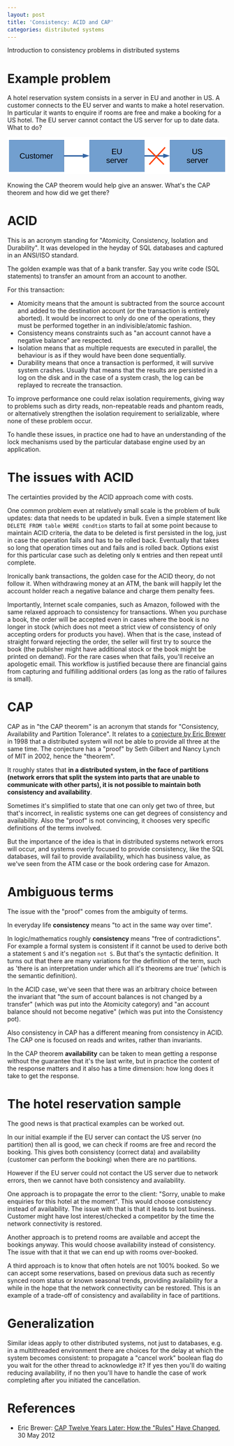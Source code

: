 ```yaml
---
layout: post
title: 'Consistency: ACID and CAP'
categories: distributed systems
---
```


Introduction to consistency problems in distributed systems


# Example problem

A hotel reservation system consists in a server in EU and another in US. A
customer connects to the EU server and wants to make a hotel reservation. In
particular it wants to enquire if rooms are free and make a booking for a US
hotel. The EU server cannot contact the US server for up to date data. What to do?

![Hotel reservation system diagram](/assets/2021-05-20-consistency-acid-cap/01-hotel.png)

Knowing the CAP theorem would help give an answer. What's the CAP theorem and
how did we get there?


# ACID

This is an acronym standing for "Atomicity, Consistency, Isolation and
Durability". It was developed in the heyday of SQL databases and captured in an
ANSI/ISO standard.

The golden example was that of a bank transfer. Say you write code (SQL
statements) to transfer an amount from an account to another.

For this transaction:
- Atomicity means that the amount is subtracted from the source account and
  added to the destination account (or the transaction is entirely aborted). It
  would be incorrect to only do one of the operations, they must be performed
  together in an indivisible/atomic fashion.
- Consistency means constraints such as "an account cannot have a negative
  balance" are respected.
- Isolation means that as multiple requests are executed in parallel, the
  behaviour is as if they would have been done sequentially.
- Durability means that once a transaction is performed, it will survive system
  crashes. Usually that means that the results are persisted in a log on the
  disk and in the case of a system crash, the log can be replayed to recreate
  the transaction.

To improve performance one could relax isolation requirements, giving way to
problems such as dirty reads, non-repeatable reads and phantom reads, or
alternatively strengthen the isolation requirement to serializable, where none
of these problem occur.

To handle these issues, in practice one had to have an understanding of the
lock mechanisms used by the particular database engine used by an application.


# The issues with ACID

The certainties provided by the ACID approach come with costs.

One common problem even at relatively small scale is the problem of bulk
updates: data that needs to be updated in bulk. Even a simple statement like
`DELETE FROM table WHERE condtion` starts to fail at some point because to
maintain ACID criteria, the data to be deleted is first persisted in the log,
just in case the operation fails and has to be rolled back. Eventually that
takes so long that operation times out and fails and is rolled back. Options
exist for this particular case such as deleting only `N` entries and then
repeat until complete.

Ironically bank transactions, the golden case for the ACID theory, do not
follow it. When withdrawing money at an ATM, the bank will happily let the
account holder reach a negative balance and charge them penalty fees.

Importantly, Internet scale companies, such as Amazon, followed with the same
relaxed approach to consistency for transactions. When you purchase a book, the
order will be accepted even in cases where the book is no longer in stock
(which does not meet a strict view of consistency of only accepting orders for
products you have). When that is the case, instead of straight forward
rejecting the order, the seller will first try to source the book (the
publisher might have additional stock or the book might be printed on demand).
For the rare cases when that fails, you'll receive an apologetic email. This
workflow is justified because there are financial gains from capturing and
fulfilling additional orders (as long as the ratio of failures is small).


# CAP

CAP as in "the CAP theorem" is an acronym that stands for "Consistency,
Availability and Partition Tolerance". It relates to a [conjecture by Eric
Brewer][cap-later] in 1998 that a distributed system will not be able to provide all
three at the same time. The conjecture has a "proof" by Seth Gilbert and Nancy Lynch
of MIT in 2002, hence the "theorem".

It roughly states that **in a distributed system, in the face of partitions
(network errors that split the system into parts that are unable to communicate
with other parts), it is not possible to maintain both consistency and
availability**.

Sometimes it's simplified to state that one can only get two of three, but
that's incorrect, in realistic systems one can get degrees of consistency and
availability. Also the "proof" is not convincing, it chooses very specific
definitions of the terms involved.

But the importance of the idea is that in distributed systems network errors
will occur, and systems overly focused to provide consistency, like the SQL
databases, will fail to provide availability, which has business value, as
we've seen from the ATM case or the book ordering case for Amazon.


# Ambiguous terms

The issue with the "proof" comes from the ambiguity of terms.

In everyday life **consistency** means "to act in the same way over time".

In logic/mathematics roughly **consistency** means "free of contradictions".
For example a formal system is consistent if it cannot be used to derive both a
statement `S` and it's negation `not S`. But that's the syntactic definition.
It turns out that there are many variations for the definition of the term,
such as 'there is an interpretation under which all it's theorems are true'
(which is the semantic definition).

In the ACID case, we've seen that there was an arbitrary choice between the
invariant that "the sum of account balances is not changed by a transfer"
(which was put into the Atomicity category) and "an account balance should not
become negative" (which was put into the Consistency pot).

Also consistency in CAP has a different meaning from consistency in ACID. The
CAP one is focused on reads and writes, rather than invariants.

In the CAP theorem **availability** can be taken to mean getting a response
without the guarantee that it's the last write, but in practice the content of
the response matters and it also has a time dimension: how long does it take to
get the response.


# The hotel reservation sample

The good news is that practical examples can be worked out.

In our initial example if the EU server can contact the US server (no
partition) then all is good, we can check if rooms are free and record the
booking. This gives both consistency (correct data) and availability (customer
can perform the booking) when there are no partitions.

However if the EU server could not contact the US server due to network errors,
then we cannot have both consistency and availability.

One approach is to propagate the error to the client: "Sorry, unable to make
enquiries for this hotel at the moment". This would choose consistency instead of
availability. The issue with that is that it leads to lost business. Customer
might have lost interest/checked a competitor by the time the network
connectivity is restored.

Another approach is to pretend rooms are available and accept the bookings
anyway. This would choose availability instead of consistency. The issue with
that it that we can end up with rooms over-booked.

A third approach is to know that often hotels are not 100% booked. So we can
accept some reservations, based on previous data such as recently synced room
status or known seasonal trends, providing availability for a while in the hope
that the network connectivity can be restored. This is an example of a
trade-off of consistency and availability in face of partitions.

# Generalization

Similar ideas apply to other distributed systems, not just to databases, e.g.
in a multithreaded environment there are choices for the delay at which the
system becomes consistent: to propagate a "cancel work" boolean flag do you
wait for the other thread to acknowledge it? If yes then you'll do waiting
reducing availability, if no then you'll have to handle the case of work
completing after you initiated the cancellation.

# References

- Eric Brewer: [CAP Twelve Years Later: How the "Rules" Have
  Changed][cap-later], 30 May 2012

[cap-later]: https://www.infoq.com/articles/cap-twelve-years-later-how-the-rules-have-changed/


